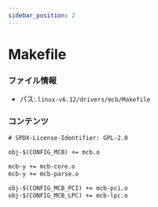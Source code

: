 ```yaml
---
sidebar_position: 2
---
```

# Makefile

### ファイル情報

- パス: `linux-v6.12/drivers/mcb/Makefile`

### コンテンツ

```txt
# SPDX-License-Identifier: GPL-2.0

obj-$(CONFIG_MCB) += mcb.o

mcb-y += mcb-core.o
mcb-y += mcb-parse.o

obj-$(CONFIG_MCB_PCI) += mcb-pci.o
obj-$(CONFIG_MCB_LPC) += mcb-lpc.o

```
